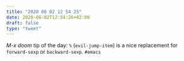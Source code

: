 ```yaml
---
title: "2020 06 02 12 54 25"
date: 2020-06-02T12:54:26+02:00
draft: false
type: "tweet"
---
```


_M-x doom_ tip of the day: `%` (`evil-jump-item`) is a nice replacement for `forward-sexp` or `backward-sexp`. `#emacs`
